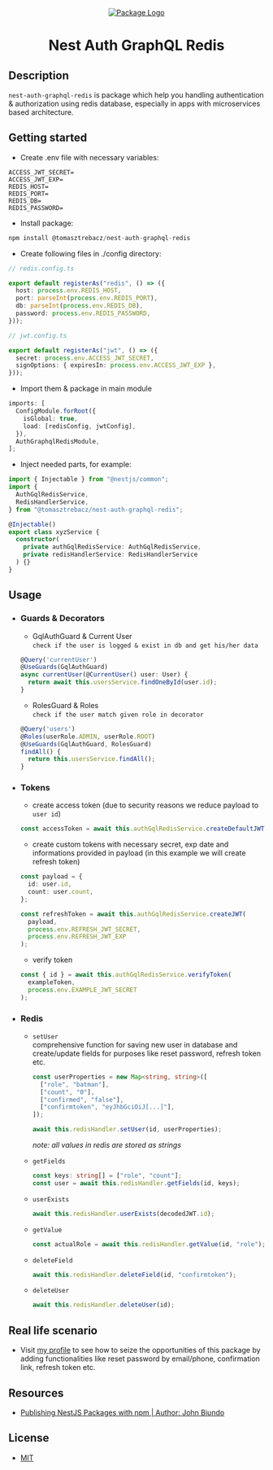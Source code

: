 <p align="center">
  <a href="https://github.com/TomaszTrebacz/nest-auth-graphql-redis/packages/541967"><img src="https://i.postimg.cc/NG61WrJS/logo.png" alt="Package Logo" /></a>
   <h1 align="center">Nest Auth GraphQL Redis</h1>
</p>

## Description

`nest-auth-graphql-redis` is package which help you handling authentication & authorization using redis database, especially in apps with microservices based architecture.

## Getting started

- Create .env file with necessary variables:

```
ACCESS_JWT_SECRET=
ACCESS_JWT_EXP=
REDIS_HOST=
REDIS_PORT=
REDIS_DB=
REDIS_PASSWORD=
```

- Install package:

```ts
npm install @tomasztrebacz/nest-auth-graphql-redis
```

- Create following files in ./config directory:

```ts
// redis.config.ts

export default registerAs("redis", () => ({
  host: process.env.REDIS_HOST,
  port: parseInt(process.env.REDIS_PORT),
  db: parseInt(process.env.REDIS_DB),
  password: process.env.REDIS_PASSWORD,
}));

// jwt.config.ts

export default registerAs("jwt", () => ({
  secret: process.env.ACCESS_JWT_SECRET,
  signOptions: { expiresIn: process.env.ACCESS_JWT_EXP },
}));
```

- Import them & package in main module

```ts
imports: [
  ConfigModule.forRoot({
    isGlobal: true,
    load: [redisConfig, jwtConfig],
  }),
  AuthGraphqlRedisModule,
];
```

- Inject needed parts, for example:

```ts
import { Injectable } from "@nestjs/common";
import {
  AuthGqlRedisService,
  RedisHandlerService,
} from "@tomasztrebacz/nest-auth-graphql-redis";

@Injectable()
export class xyzService {
  constructor(
    private authGqlRedisService: AuthGqlRedisService,
    private redisHandlerService: RedisHandlerService
  ) {}
}
```

## Usage

- ### Guards & Decorators

  - GqlAuthGuard & Current User  
    `check if the user is logged & exist in db and get his/her data`

  ```ts
  @Query('currentUser')
  @UseGuards(GqlAuthGuard)
  async currentUser(@CurrentUser() user: User) {
    return await this.usersService.findOneById(user.id);
  }
  ```

  - RolesGuard & Roles  
    `check if the user match given role in decorator`

  ```ts
  @Query('users')
  @Roles(userRole.ADMIN, userRole.ROOT)
  @UseGuards(GqlAuthGuard, RolesGuard)
  findAll() {
    return this.usersService.findAll();
  }
  ```

- ### Tokens

  - create access token (due to security reasons we reduce payload to `user id`)

  ```ts
  const accessToken = await this.authGqlRedisService.createDefaultJWT(user.id);
  ```

  - create custom tokens with necessary secret, exp date and informations provided in payload (in this example we will create refresh token)

  ```ts
  const payload = {
    id: user.id,
    count: user.count,
  };

  const refreshToken = await this.authGqlRedisService.createJWT(
    payload,
    process.env.REFRESH_JWT_SECRET,
    process.env.REFRESH_JWT_EXP
  );
  ```

  - verify token

  ```ts
  const { id } = await this.authGqlRedisService.verifyToken(
    exampleToken,
    process.env.EXAMPLE_JWT_SECRET
  );
  ```

- ### Redis

  - `setUser`  
    comprehensive function for saving new user in database
    and create/update fields for purposes
    like reset password, refresh token etc.

    ```ts
    const userProperties = new Map<string, string>([
      ["role", "batman"],
      ["count", "0"],
      ["confirmed", "false"],
      ["confirmtoken", "eyJhbGciOiJ[...]"],
    ]);

    await this.redisHandler.setUser(id, userProperties);
    ```

    <i>note: all values in redis are stored as strings</i>

  - `getFields`

    ```ts
    const keys: string[] = ["role", "count"];
    const user = await this.redisHandler.getFields(id, keys);
    ```

  - `userExists`

    ```ts
    await this.redisHandler.userExists(decodedJWT.id);
    ```

  - `getValue`

    ```ts
    const actualRole = await this.redisHandler.getValue(id, "role");
    ```

  - `deleteField`

    ```ts
    await this.redisHandler.deleteField(id, "confirmtoken");
    ```

  - `deleteUser`
    ```ts
    await this.redisHandler.deleteUser(id);
    ```

## Real life scenario

- Visit <a href="https://github.com/tomasztrebacz">my profile</a> to see how to seize the opportunities of this package by adding functionalities like reset password by email/phone, confirmation link, refresh token etc.

## Resources

- <a href="https://dev.to/nestjs/publishing-nestjs-packages-with-npm-21fm">Publishing NestJS Packages with npm | Author: John Biundo</a>

## License

- [MIT](https://github.com/TomaszTrebacz/nest-auth-graphql-redis/blob/master/LICENSE.md)
